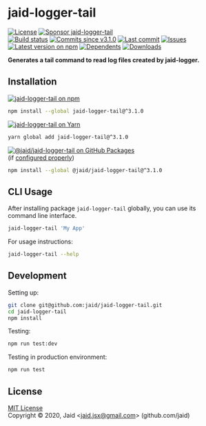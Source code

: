 # jaid-logger-tail


<a href="https://raw.githubusercontent.com/jaid/jaid-logger-tail/master/license.txt"><img src="https://img.shields.io/github/license/jaid/jaid-logger-tail?style=flat-square" alt="License"/></a> <a href="https://github.com/sponsors/jaid"><img src="https://img.shields.io/badge/<3-Sponsor-FF45F1?style=flat-square" alt="Sponsor jaid-logger-tail"/></a>  
<a href="https://actions-badge.atrox.dev/jaid/jaid-logger-tail/goto"><img src="https://img.shields.io/endpoint.svg?style=flat-square&url=https%3A%2F%2Factions-badge.atrox.dev%2Fjaid%2Fjaid-logger-tail%2Fbadge" alt="Build status"/></a> <a href="https://github.com/jaid/jaid-logger-tail/commits"><img src="https://img.shields.io/github/commits-since/jaid/jaid-logger-tail/v3.1.0?style=flat-square&logo=github" alt="Commits since v3.1.0"/></a> <a href="https://github.com/jaid/jaid-logger-tail/commits"><img src="https://img.shields.io/github/last-commit/jaid/jaid-logger-tail?style=flat-square&logo=github" alt="Last commit"/></a> <a href="https://github.com/jaid/jaid-logger-tail/issues"><img src="https://img.shields.io/github/issues/jaid/jaid-logger-tail?style=flat-square&logo=github" alt="Issues"/></a>  
<a href="https://npmjs.com/package/jaid-logger-tail"><img src="https://img.shields.io/npm/v/jaid-logger-tail?style=flat-square&logo=npm&label=latest%20version" alt="Latest version on npm"/></a> <a href="https://github.com/jaid/jaid-logger-tail/network/dependents"><img src="https://img.shields.io/librariesio/dependents/npm/jaid-logger-tail?style=flat-square&logo=npm" alt="Dependents"/></a> <a href="https://npmjs.com/package/jaid-logger-tail"><img src="https://img.shields.io/npm/dm/jaid-logger-tail?style=flat-square&logo=npm" alt="Downloads"/></a>

**Generates a tail command to read log files created by jaid-logger.**





## Installation

<a href="https://npmjs.com/package/jaid-logger-tail"><img src="https://img.shields.io/badge/npm-jaid--logger--tail-C23039?style=flat-square&logo=npm" alt="jaid-logger-tail on npm"/></a>

```bash
npm install --global jaid-logger-tail@^3.1.0
```

<a href="https://yarnpkg.com/package/jaid-logger-tail"><img src="https://img.shields.io/badge/Yarn-jaid--logger--tail-2F8CB7?style=flat-square&logo=yarn&logoColor=white" alt="jaid-logger-tail on Yarn"/></a>

```bash
yarn global add jaid-logger-tail@^3.1.0
```

<a href="https://github.com/jaid/jaid-logger-tail/packages"><img src="https://img.shields.io/badge/GitHub Packages-@jaid/jaid--logger--tail-24282e?style=flat-square&logo=github" alt="@jaid/jaid-logger-tail on GitHub Packages"/></a>  
(if [configured properly](https://help.github.com/en/github/managing-packages-with-github-packages/configuring-npm-for-use-with-github-packages))

```bash
npm install --global @jaid/jaid-logger-tail@^3.1.0
```












## CLI Usage
After installing package `jaid-logger-tail` globally, you can use its command line interface.
```bash
jaid-logger-tail 'My App'
```
For usage instructions:
```bash
jaid-logger-tail --help
```




## Development



Setting up:
```bash
git clone git@github.com:jaid/jaid-logger-tail.git
cd jaid-logger-tail
npm install
```
Testing:
```bash
npm run test:dev
```
Testing in production environment:
```bash
npm run test
```


## License
[MIT License](https://raw.githubusercontent.com/jaid/jaid-logger-tail/master/license.txt)  
Copyright © 2020, Jaid \<jaid.jsx@gmail.com> (github.com/jaid)
